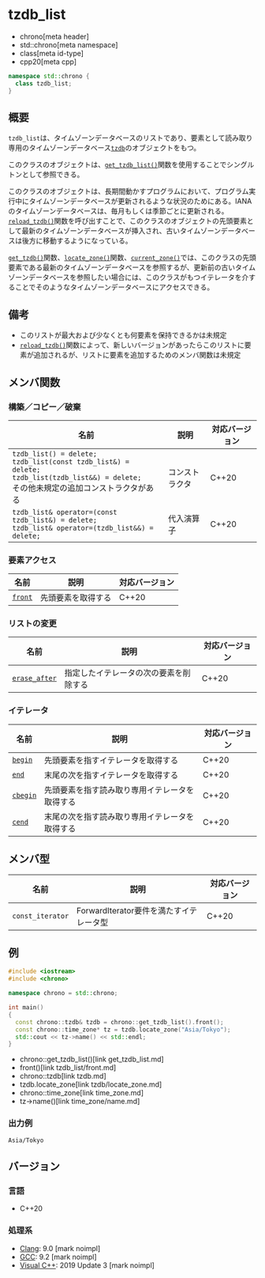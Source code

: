 # tzdb_list
* chrono[meta header]
* std::chrono[meta namespace]
* class[meta id-type]
* cpp20[meta cpp]

```cpp
namespace std::chrono {
  class tzdb_list;
}
```

## 概要
`tzdb_list`は、タイムゾーンデータベースのリストであり、要素として読み取り専用のタイムゾーンデータベース[`tzdb`](tzdb.md)のオブジェクトをもつ。

このクラスのオブジェクトは、[`get_tzdb_list()`](get_tzdb_list.md)関数を使用することでシングルトンとして参照できる。

このクラスのオブジェクトは、長期間動かすプログラムにおいて、プログラム実行中にタイムゾーンデータベースが更新されるような状況のためにある。IANAのタイムゾーンデータベースは、毎月もしくは季節ごとに更新される。[`reload_tzdb()`](reload_tzdb.md)関数を呼び出すことで、このクラスのオブジェクトの先頭要素として最新のタイムゾーンデータベースが挿入され、古いタイムゾーンデータベースは後方に移動するようになっている。

[`get_tzdb()`](get_tzdb.md)関数、[`locate_zone()`](locate_zone.md)関数、[`current_zone()`](current_zone.md)では、このクラスの先頭要素である最新のタイムゾーンデータベースを参照するが、更新前の古いタイムゾーンデータベースを参照したい場合には、このクラスがもつイテレータを介することでそのようなタイムゾーンデータベースにアクセスできる。


## 備考
- このリストが最大および少なくとも何要素を保持できるかは未規定
- [`reload_tzdb()`](reload_tzdb.md)関数によって、新しいバージョンがあったらこのリストに要素が追加されるが、リストに要素を追加するためのメンバ関数は未規定


## メンバ関数
### 構築／コピー／破棄

| 名前 | 説明 | 対応バージョン |
|------|------|----------------|
| `tzdb_list() = delete;`<br/> `tzdb_list(const tzdb_list&) = delete;`<br/> `tzdb_list(tzdb_list&&) = delete;`<br/> その他未規定の追加コンストラクタがある | コンストラクタ | C++20 |
| `tzdb_list& operator=(const tzdb_list&) = delete;`<br/> `tzdb_list& operator=(tzdb_list&&) = delete;` | 代入演算子 | C++20 |


### 要素アクセス

| 名前 | 説明 | 対応バージョン |
|------|------|----------------|
| [`front`](tzdb_list/front.md) | 先頭要素を取得する | C++20 |


### リストの変更

| 名前 | 説明 | 対応バージョン |
|------|------|----------------|
| [`erase_after`](tzdb_list/erase_after.md) | 指定したイテレータの次の要素を削除する | C++20 |


### イテレータ

| 名前 | 説明 | 対応バージョン |
|------|------|----------------|
| [`begin`](tzdb_list/begin.md)   | 先頭要素を指すイテレータを取得する | C++20 |
| [`end`](tzdb_list/end.md)       | 末尾の次を指すイテレータを取得する | C++20 |
| [`cbegin`](tzdb_list/cbegin.md) | 先頭要素を指す読み取り専用イテレータを取得する | C++20 |
| [`cend`](tzdb_list/cend.md)     | 末尾の次を指す読み取り専用イテレータを取得する | C++20 |


## メンバ型

| 名前 | 説明 | 対応バージョン |
|------|------|----------------|
| `const_iterator` | ForwardIterator要件を満たすイテレータ型 | C++20 |


## 例
```cpp example
#include <iostream>
#include <chrono>

namespace chrono = std::chrono;

int main()
{
  const chrono::tzdb& tzdb = chrono::get_tzdb_list().front();
  const chrono::time_zone* tz = tzdb.locate_zone("Asia/Tokyo");
  std::cout << tz->name() << std::endl;
}
```
* chrono::get_tzdb_list()[link get_tzdb_list.md]
* front()[link tzdb_list/front.md]
* chrono::tzdb[link tzdb.md]
* tzdb.locate_zone[link tzdb/locate_zone.md]
* chrono::time_zone[link time_zone.md]
* tz->name()[link time_zone/name.md]

### 出力例
```
Asia/Tokyo
```

## バージョン
### 言語
- C++20

### 処理系
- [Clang](/implementation.md#clang): 9.0 [mark noimpl]
- [GCC](/implementation.md#gcc): 9.2 [mark noimpl]
- [Visual C++](/implementation.md#visual_cpp): 2019 Update 3 [mark noimpl]

